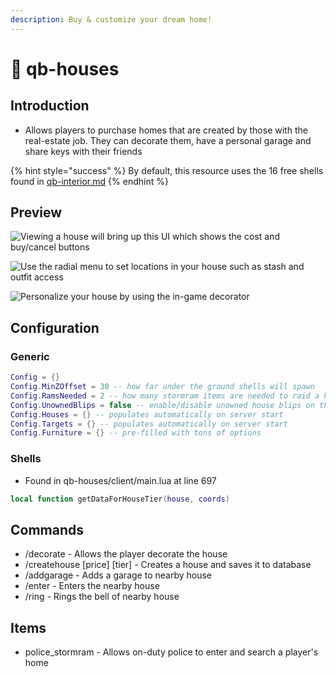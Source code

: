```yaml
---
description: Buy & customize your dream home!
---
```


# 🏡 qb-houses

## Introduction

-   Allows players to purchase homes that are created by those with the real-estate job. They can decorate them, have a personal garage and share keys with their friends

{% hint style="success" %}
By default, this resource uses the 16 free shells found in [qb-interior.md](qb-interior.md "mention")
{% endhint %}

## Preview

![Viewing a house will bring up this UI which shows the cost and buy/cancel buttons](https://camo.githubusercontent.com/c5c5874ac7afb5cadd01e0d0bc89ce1ec253603b2ccf357d4a757ced724f625e/68747470733a2f2f696d6775722e636f6d2f3465516e5271412e706e67)

![Use the radial menu to set locations in your house such as stash and outfit access](https://camo.githubusercontent.com/ac17292df498da4a01df3e5362d4d37c110c43a7896f5fa161d79aaba078738c/68747470733a2f2f696d6775722e636f6d2f475470616c59572e706e67)

![Personalize your house by using the in-game decorator](https://camo.githubusercontent.com/fc66647c3b51a173e277dfd20cf5265146a66ee7b470e37d1ea5713fa34008d4/68747470733a2f2f696d6775722e636f6d2f666d563067504d2e706e67)

## Configuration

### Generic

```lua
Config = {}
Config.MinZOffset = 30 -- how far under the ground shells will spawn
Config.RamsNeeded = 2 -- how many stormram items are needed to raid a house
Config.UnownedBlips = false -- enable/disable unowned house blips on the map
Config.Houses = {} -- populates automatically on server start
Config.Targets = {} -- populates automatically on server start
Config.Furniture = {} -- pre-filled with tons of options
```

### Shells

-   Found in qb-houses/client/main.lua at line 697

```lua
local function getDataForHouseTier(house, coords)
```

## Commands

-   /decorate - Allows the player decorate the house
-   /createhouse \[price] \[tier] - Creates a house and saves it to database
-   /addgarage - Adds a garage to nearby house
-   /enter - Enters the nearby house
-   /ring - Rings the bell of nearby house

## Items

-   police_stormram - Allows on-duty police to enter and search a player's home
